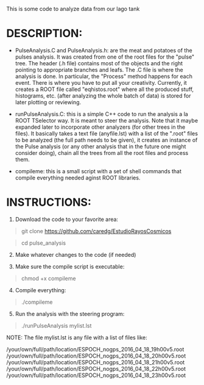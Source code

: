 This is some code to analyze data from our lago tank

DESCRIPTION:
============

* PulseAnalysis.C and PulseAnalysis.h:  are the meat and potatoes of the pulses analysis.  It was created from one of the root files for the "pulse" tree.  The header (.h file) contains most of the objects and the right pointing to appropriate branches and leafs.  The .C file is where the analysis is done.  In particular, the "Process" method happens for each event.  There is where you have to put all your creativity.  Currently, it creates a ROOT file called "eqhistos.root" where all the produced stuff, histograms, etc. (after analyzing the whole batch of data) is stored for later plotting or reviewing.

* runPulseAnalysis.C: this is a simple C++ code to run the analysis a la ROOT TSelector way.  It is meant to steer the analysis.  Note that it maybe expanded later to incorporate other analyzers (for other trees in the files).
It basically takes a text file (anyfile.lst) with a list of the ".root" files to be analyzed (the full path needs to be given), it creates an instance of the Pulse analysis (or any other analysis that in the future one might consider doing), chain all the trees from all the root files and process them.

* compileme: this is a small script with a set of shell commands that compile everything needed aginst ROOT libraries.


INSTRUCTIONS:
=============

1. Download the code to your favorite area:

> git clone https://github.com/caredg/EstudioRayosCosmicos

> cd pulse_analysis

2. Make whatever changes to the code (if needed)

3. Make sure the compile script is executable:

> chmod +x compileme

4. Compile everything:

> ./compileme

5. Run the analysis with the steering program:

> ./runPulseAnalysis mylist.lst


NOTE: The file mylist.lst is any file with a list of files like:

/your/own/full/path/location/ESPOCH_nogps_2016_04_18_19h00v5.root
/your/own/full/path/location/ESPOCH_nogps_2016_04_18_20h00v5.root
/your/own/full/path/location/ESPOCH_nogps_2016_04_18_21h00v5.root
/your/own/full/path/location/ESPOCH_nogps_2016_04_18_22h00v5.root
/your/own/full/path/location/ESPOCH_nogps_2016_04_18_23h00v5.root
